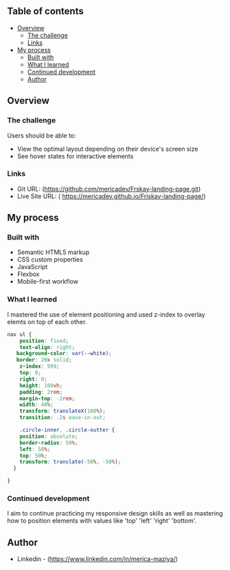 
## Table of contents

- [Overview](#overview)
  - [The challenge](#the-challenge)
  - [Links](#links)
- [My process](#my-process)
  - [Built with](#built-with)
  - [What I learned](#what-i-learned)
  - [Continued development](#continued-development)
  - [Author](#author)


## Overview

### The challenge

Users should be able to:

- View the optimal layout depending on their device's screen size
- See hover states for interactive elements


### Links
- Git URL: (https://github.com/mericadev/Frskay-landing-page.git)
- Live Site URL: ( https://mericadev.github.io/Friskay-landing-page/)

## My process

### Built with

- Semantic HTML5 markup
- CSS custom properties
- JavaScript
- Flexbox
- Mobile-first workflow


### What I learned
I mastered the use of element positioning and used z-index to overlay elemts on top of each other.
```css
nav ul {
    position: fixed;
    text-align: right;
   background-color: var(--white);
   border: 20x solid;
    z-index: 999;
    top: 0;
    right: 0;
    height: 100vh;
    padding: 2rem;
    margin-top: -2rem;
    width: 40%;
    transform: translateX(100%);
    transition: .2s ease-in-out;

    .circle-inner, .circle-outter {
    position: absolute;
    border-radius: 50%;
    left: 50%;
    top: 50%;
    transform: translate(-50%, -50%);
  }

}
```

### Continued development

I aim to continue practicing my responsive design skills as well as mastering how to position elements with values like 'top' 'left' 'right' 'bottom'.

## Author
- Linkedin - (https://www.linkedin.com/in/merica-maziya/)


